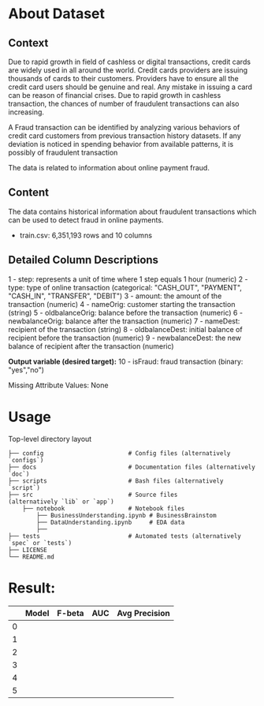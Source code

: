 # About Dataset
## Context
Due to rapid growth in field of cashless or digital transactions, credit cards are widely used in all around the world. Credit cards providers are issuing thousands of cards to their customers. Providers have to ensure all the credit card users should be genuine and real. Any mistake in issuing a card can be reason of financial crises. Due to rapid growth in cashless transaction, the chances of number of fraudulent transactions can also increasing. 

A Fraud transaction can be identified by analyzing various behaviors of credit card customers from previous transaction history datasets. If any deviation is noticed in spending behavior from available patterns, it is possibly of fraudulent transaction

The data is related to information about online payment fraud.

## Content
The data contains historical information about fraudulent transactions which can be used to detect fraud in online payments.

- train.csv: 6,351,193 rows and 10 columns

## Detailed Column Descriptions
1 - step: represents a unit of time where 1 step equals 1 hour (numeric)
2 - type: type of online transaction (categorical: "CASH_OUT", "PAYMENT", "CASH_IN", "TRANSFER", "DEBIT")
3 - amount: the amount of the transaction (numeric)
4 - nameOrig: customer starting the transaction (string)
5 - oldbalanceOrig: balance before the transaction (numeric)
6 - newbalanceOrig: balance after the transaction (numeric)
7 - nameDest: recipient of the transaction (string)
8 - oldbalanceDest: initial balance of recipient before the transaction (numeric)
9 - newbalanceDest: the new balance of recipient after the transaction (numeric)

**Output variable (desired target):**
10 - isFraud: fraud transaction (binary: "yes","no")

Missing Attribute Values: None


# Usage

Top-level directory layout

    
    ├── config                        # Config files (alternatively `configs`)
    ├── docs                          # Documentation files (alternatively `doc`)
    ├── scripts                       # Bash files (alternatively `script`)
    ├── src                           # Source files 
    (alternatively `lib` or `app`)
        ├── notebook                  # Notebook files 
            ├── BusinessUnderstanding.ipynb # BusinessBrainstom
            ├── DataUnderstanding.ipynb     # EDA data
            ├── 
    ├── tests                         # Automated tests (alternatively `spec` or `tests`)
    ├── LICENSE
    └── README.md


# Result:

|  | Model  | F-beta | AUC | Avg Precision |
| ------------- | ------------- | ------------- | ------------- | ------------- | 
| 0  |  |  |  |
| 1  |  |  |  |
| 2  |  |  |  |
| 3  |  |  |  |
| 4  |  |  |  |
| 5  |  |  |  |

